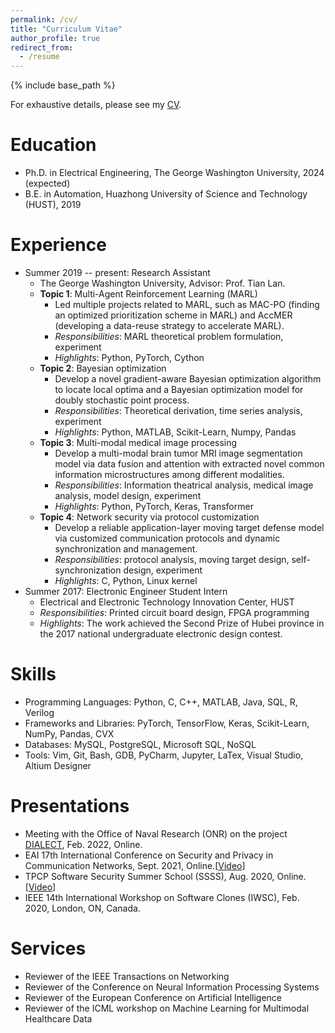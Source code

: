 ```yaml
---
permalink: /cv/
title: "Curriculum Vitae"
author_profile: true
redirect_from:
  - /resume
---
```


{% include base_path %}

For exhaustive details, please see my [CV](http://ysmei97.github.io/files/cv.pdf).

Education
======
* Ph.D. in Electrical Engineering, The George Washington University, 2024 (expected)
* B.E. in Automation, Huazhong University of Science and Technology (HUST), 2019

Experience
======
* Summer 2019 -- present: Research Assistant
  * The George Washington University, Advisor: Prof. Tian Lan.
  * **Topic 1**: Multi-Agent Reinforcement Learning (MARL)
    * Led multiple projects related to MARL, such as MAC-PO (finding an optimized prioritization scheme in MARL) and AccMER (developing a data-reuse strategy to accelerate MARL).
    * *Responsibilities*: MARL theoretical problem formulation, experiment
    * *Highlights*: Python, PyTorch, Cython
  * **Topic 2**: Bayesian optimization
    * Develop a novel gradient-aware Bayesian optimization algorithm to locate local optima and a Bayesian optimization model for doubly stochastic point process.
    * *Responsibilities*: Theoretical derivation, time series analysis, experiment
    * *Highlights*: Python, MATLAB, Scikit-Learn, Numpy, Pandas
  * **Topic 3**: Multi-modal medical image processing
    * Develop a multi-modal brain tumor MRI image segmentation model via data fusion and attention with extracted novel common information microstructures among different modalities.
    * *Responsibilities*: Information theatrical analysis, medical image analysis, model design, experiment
    * *Highlights*: Python, PyTorch, Keras, Transformer
  * **Topic 4**: Network security via protocol customization
    * Develop a reliable application-layer moving target defense model via customized communication protocols and dynamic synchronization and management.
    * *Responsibilities*: protocol analysis, moving target design, self-synchronization design, experiment
    * *Highlights*: C, Python, Linux kernel
* Summer 2017: Electronic Engineer Student Intern
  * Electrical and Electronic Technology Innovation Center, HUST
  * *Responsibilities*: Printed circuit board design, FPGA programming
  * *Highlights*: The work achieved the Second Prize of Hubei province in the 2017 national undergraduate electronic design contest.
  
Skills
======
* Programming Languages: Python, C, C++, MATLAB, Java, SQL, R, Verilog
* Frameworks and Libraries: PyTorch, TensorFlow, Keras, Scikit-Learn, NumPy, Pandas, CVX
* Databases: MySQL, PostgreSQL, Microsoft SQL, NoSQL
* Tools: Vim, Git, Bash, GDB, PyCharm, Jupyter, LaTex, Visual Studio, Altium Designer

Presentations
======
* Meeting with the Office of Naval Research (ONR) on the project [DIALECT](https://github.com/kailashg26/ONR_Dialect), Feb. 2022, Online.
* EAI 17th International Conference on Security and Privacy in Communication Networks, Sept. 2021, Online.[[Video](https://www.youtube.com/watch?v=Q1kpBd9dO6M)]
* TPCP Software Security Summer School (SSSS), Aug. 2020, Online.[[Video](https://www.cerias.purdue.edu/assets/downloads/ssss20/videos/day05_02.mp4)]
* IEEE 14th International Workshop on Software Clones (IWSC), Feb. 2020, London, ON, Canada.

Services
======
* Reviewer of the IEEE Transactions on Networking
* Reviewer of the Conference on Neural Information Processing Systems
* Reviewer of the European Conference on Artificial Intelligence
* Reviewer of the ICML workshop on Machine Learning for Multimodal Healthcare Data

